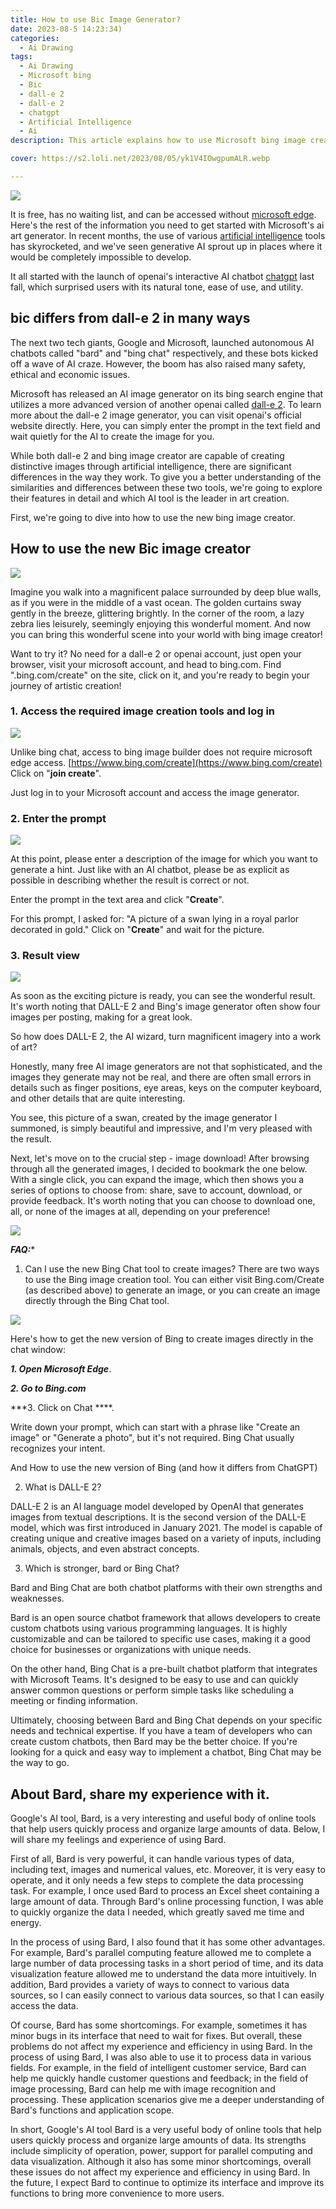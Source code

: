 ```yaml
---
title: How to use Bic Image Generator?
date: 2023-08-5 14:23:34)
categories:
  - Ai Drawing
tags: 
  - Ai Drawing
  - Microsoft bing
  - Bic
  - dall-e 2
  - dall-e 2
  - chatgpt
  - Artificial Intelligence
  - Ai
description: This article explains how to use Microsoft bing image creator to generate images, and dall-e 2 different ways to use, can let you better understand Ai for image art creation.

cover: https://s2.loli.net/2023/08/05/yk1V4IOwgpumALR.webp

---
```


![](https://s2.loli.net/2023/08/05/XOhmBxMK8zntuIj.webp)

It is free, has no waiting list, and can be accessed without [microsoft edge](https://en.wikipedia.org/wiki/Microsoft_Edge). Here's the rest of the information you need to get started with Microsoft's ai art generator.
In recent months, the use of various [artificial intelligence](https://zh.wikipedia.org/wiki/%E4%BA%BA%E5%B7%A5%E6%99%BA%E8%83%BD) tools has skyrocketed, and we've seen generative AI sprout up in places where it would be completely impossible to develop.

It all started with the launch of openai's interactive AI chatbot [chatgpt](https://openai.com/chatgpt) last fall, which surprised users with its natural tone, ease of use, and utility.

## bic differs from dall-e 2 in many ways

The next two tech giants, Google and Microsoft, launched autonomous AI chatbots called "bard" and "bing chat" respectively, and these bots kicked off a wave of AI craze. However, the boom has also raised many safety, ethical and economic issues.

Microsoft has released an AI image generator on its bing search engine that utilizes a more advanced version of another openai called [dall-e 2](https://openai.com/dall-e-2). To learn more about the dall-e 2 image generator, you can visit openai's official website directly. Here, you can simply enter the prompt in the text field and wait quietly for the AI to create the image for you.

While both dall-e 2 and bing image creator are capable of creating distinctive images through artificial intelligence, there are significant differences in the way they work. To give you a better understanding of the similarities and differences between these two tools, we're going to explore their features in detail and which AI tool is the leader in art creation.

First, we're going to dive into how to use the new bing image creator.

## How to use the new Bic image creator

![](https://s2.loli.net/2023/08/05/yk1V4IOwgpumALR.webp)

Imagine you walk into a magnificent palace surrounded by deep blue walls, as if you were in the middle of a vast ocean. The golden curtains sway gently in the breeze, glittering brightly. In the corner of the room, a lazy zebra lies leisurely, seemingly enjoying this wonderful moment. And now you can bring this wonderful scene into your world with bing image creator!

Want to try it? No need for a dall-e 2 or openai account, just open your browser, visit your microsoft account, and head to bing.com. Find ".bing.com/create" on the site, click on it, and you're ready to begin your journey of artistic creation!

### 1. Access the required image creation tools and log in

![](https://s2.loli.net/2023/08/05/9UnYTbqFaASKpkD.webp)

Unlike bing chat, access to bing image builder does not require microsoft edge access. [https://www.bing.com/create](https://www.bing.com/create) Click on "**join create**".

Just log in to your Microsoft account and access the image generator.

### 2. Enter the prompt

![](https://s2.loli.net/2023/08/05/kw27HPXSV1QUizN.webp)

At this point, please enter a description of the image for which you want to generate a hint. Just like with an AI chatbot, please be as explicit as possible in describing whether the result is correct or not.

Enter the prompt in the text area and click "**Create**".

For this prompt, I asked for: "A picture of a swan lying in a royal parlor decorated in gold." Click on "**Create**" and wait for the picture.

### 3. Result view

![](https://s2.loli.net/2023/08/05/4FrDc31LMguWbl7.webp)

As soon as the exciting picture is ready, you can see the wonderful result. It's worth noting that DALL-E 2 and Bing's image generator often show four images per posting, making for a great look.

So how does DALL-E 2, the AI wizard, turn magnificent imagery into a work of art?

Honestly, many free AI image generators are not that sophisticated, and the images they generate may not be real, and there are often small errors in details such as finger positions, eye areas, keys on the computer keyboard, and other details that are quite interesting.

You see, this picture of a swan, created by the image generator I summoned, is simply beautiful and impressive, and I'm very pleased with the result.

Next, let's move on to the crucial step - image download! After browsing through all the generated images, I decided to bookmark the one below. With a single click, you can expand the image, which then shows you a series of options to choose from: share, save to account, download, or provide feedback. It's worth noting that you can choose to download one, all, or none of the images at all, depending on your preference!

![](https://s2.loli.net/2023/08/05/1GhzJUaw6AScH9W.webp)

***FAQ:****

1. Can I use the new Bing Chat tool to create images?
There are two ways to use the Bing image creation tool. You can either visit Bing.com/Create (as described above) to generate an image, or you can create an image directly through the Bing Chat tool.

![](https://s2.loli.net/2023/08/05/3ugsi9JHZVp4DAN.webp)

Here's how to get the new version of Bing to create images directly in the chat window:

***1. Open Microsoft Edge***.

***2. Go to Bing.com***

***3. Click on Chat ****.

Write down your prompt, which can start with a phrase like "Create an image" or "Generate a photo", but it's not required. Bing Chat usually recognizes your intent.

And How to use the new version of Bing (and how it differs from ChatGPT)

2. What is DALL-E 2?

DALL-E 2 is an AI language model developed by OpenAI that generates images from textual descriptions. It is the second version of the DALL-E model, which was first introduced in January 2021. The model is capable of creating unique and creative images based on a variety of inputs, including animals, objects, and even abstract concepts.

3. Which is stronger, bard or Bing Chat?

Bard and Bing Chat are both chatbot platforms with their own strengths and weaknesses.

Bard is an open source chatbot framework that allows developers to create custom chatbots using various programming languages. It is highly customizable and can be tailored to specific use cases, making it a good choice for businesses or organizations with unique needs.

On the other hand, Bing Chat is a pre-built chatbot platform that integrates with Microsoft Teams. It's designed to be easy to use and can quickly answer common questions or perform simple tasks like scheduling a meeting or finding information.

Ultimately, choosing between Bard and Bing Chat depends on your specific needs and technical expertise. If you have a team of developers who can create custom chatbots, then Bard may be the better choice. If you're looking for a quick and easy way to implement a chatbot, Bing Chat may be the way to go.

## About Bard, share my experience with it.

Google's AI tool, Bard, is a very interesting and useful body of online tools that help users quickly process and organize large amounts of data. Below, I will share my feelings and experience of using Bard.

First of all, Bard is very powerful, it can handle various types of data, including text, images and numerical values, etc. Moreover, it is very easy to operate, and it only needs a few steps to complete the data processing task. For example, I once used Bard to process an Excel sheet containing a large amount of data. Through Bard's online processing function, I was able to quickly organize the data I needed, which greatly saved me time and energy.

In the process of using Bard, I also found that it has some other advantages. For example, Bard's parallel computing feature allowed me to complete a large number of data processing tasks in a short period of time, and its data visualization feature allowed me to understand the data more intuitively. In addition, Bard provides a variety of ways to connect to various data sources, so I can easily connect to various data sources, so that I can easily access the data.

Of course, Bard has some shortcomings. For example, sometimes it has minor bugs in its interface that need to wait for fixes. But overall, these problems do not affect my experience and efficiency in using Bard.
In the process of using Bard, I was also able to use it to process data in various fields. For example, in the field of intelligent customer service, Bard can help me quickly handle customer questions and feedback; in the field of image processing, Bard can help me with image recognition and processing. These application scenarios give me a deeper understanding of Bard's functions and application scope.

In short, Google's AI tool Bard is a very useful body of online tools that help users quickly process and organize large amounts of data. Its strengths include simplicity of operation, power, support for parallel computing and data visualization. Although it also has some minor shortcomings, overall these issues do not affect my experience and efficiency in using Bard. In the future, I expect Bard to continue to optimize its interface and improve its functions to bring more convenience to more users.




